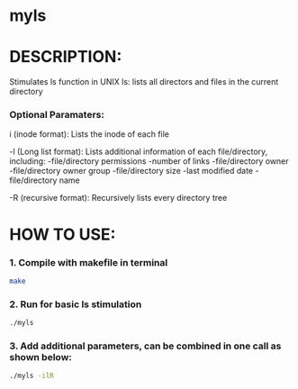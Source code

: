 # myls

# DESCRIPTION:
Stimulates ls function in UNIX
ls: lists all directors and files in the current directory

### Optional Paramaters:

i (inode format):
Lists the inode of each file

-l (Long list format): 
Lists additional information of each file/directory, including:
  -file/directory permissions
  -number of links
  -file/directory owner
  -file/directory owner group
  -file/directory size
  -last modified date
  -file/directory name
  
-R (recursive format):
Recursively lists every directory tree

# HOW TO USE:
### 1. Compile with makefile in terminal
```bash
make
```

### 2. Run for basic ls stimulation
```bash
./myls 
```

### 3. Add additional parameters, can be combined in one call as shown below:
```bash
./myls -ilR
```

